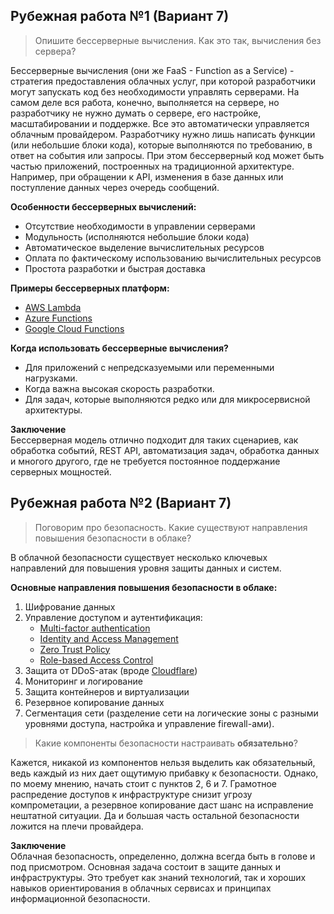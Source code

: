 ## Рубежная работа №1 (Вариант 7)

> Опишите бессерверные вычисления. Как это так, вычисления без сервера?

Бессерверные вычисления (они же FaaS - Function as a Service) - стратегия предоставления облачных услуг,
при которой разработчики могут запускать код без необходимости управлять серверами. На самом деле вся работа, конечно, выполняется на сервере, но
разработчику не нужно думать о сервере, его настройке, масштабировании и поддержке. Все это автоматически управляется облачным провайдером.
Разработчику нужно лишь написать функции (или небольшие блоки кода), которые выполняются по требованию, в ответ на события или запросы.
При этом бессерверный код может быть частью приложений, построенных на традиционной архитектуре.
Например, при обращении к API, изменения в базе данных или поступление данных через очередь сообщений.

**Особенности бессерверных вычислений:**
+ Отсутствие необходимости в управлении серверами
+ Модульность (исполняются небольшие блоки кода)
+ Автоматическое выделение вычислительных ресурсов
+ Оплата по фактическому использованию вычислительных ресурсов
+ Простота разработки и быстрая доставка

**Примеры бессерверных платформ:**
+ [AWS Lambda](https://aws.amazon.com/lambda)
+ [Azure Functions](https://azure.microsoft.com/en-us/products/functions)
+ [Google Cloud Functions](https://cloud.google.com/functions)

**Когда использовать бессерверные вычисления?**
+ Для приложений с непредсказуемыми или переменными нагрузками.
+ Когда важна высокая скорость разработки.
+ Для задач, которые выполняются редко или для микросервисной архитектуры.

**Заключение**  
Бессерверная модель отлично подходит для таких сценариев, как обработка событий, REST API, автоматизация задач, обработка данных и многого другого, где не требуется постоянное поддержание серверных мощностей.

## Рубежная работа №2 (Вариант 7)

> Поговорим про безопасность. Какие существуют направления повышения безопасности в облаке?

В облачной безопасности существует несколько ключевых направлений для повышения уровня защиты данных и систем.

**Основные направления повышения безопасности в облаке:**
1. Шифрование данных
2. Управление доступом и аутентификация:
   + [Multi-factor authentication](https://habr.com/ru/companies/epam_systems/articles/178507/)
   + [Identity and Access Management](https://habr.com/ru/companies/otus/articles/775994/)
   + [Zero Trust Policy](https://habr.com/ru/companies/varonis/articles/472934/)
   + [Role-based Access Control](https://ru.wikipedia.org/wiki/Управление_доступом_на_основе_ролей)
3. Защита от DDoS-атак (вроде [Cloudflare](https://www.cloudflare.com/ddos/))
4. Мониторинг и логирование
5. Защита контейнеров и виртуализации
6. Резервное копирование данных
7. Сегментация сети (разделение сети на логические зоны с разными уровнями доступа, настройка и управление firewall-ами).

> Какие компоненты безопасности настраивать **обязательно**?

Кажется, никакой из компонентов нельзя выделить как обязательный, ведь каждый из них дает ощутимую прибавку к безопасности.
Однако, по моему мнению, начать стоит с пунктов 2, 6 и 7. Грамотное распредение доступов к инфраструктуре снизит угрозу компрометации,
а резервное копирование даст шанс на исправление нештатной ситуации. Да и большая часть остальной безопасности ложится на плечи провайдера.

**Заключение**  
Облачная безопасность, определенно, должна всегда быть в голове и под присмотром. Основная задача состоит в защите данных и инфраструктуры.
Это требует как знаний технологий, так и хороших навыков ориентирования в облачных сервисах и принципах информационной безопасности.
